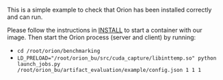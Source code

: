 This is a simple example to check that Orion has been installed correctly and can run.

Please follow the instructions in [INSTALL](INSTALL.md) to start a container with our image.
Then start the Orion process (server and client) by running:
* `cd /root/orion/benchmarking`
* `LD_PRELOAD="/root/orion_bu/src/cuda_capture/libinttemp.so" python launch_jobs.py /root/orion_bu/artifact_evaluation/example/config.json 1 1 1`